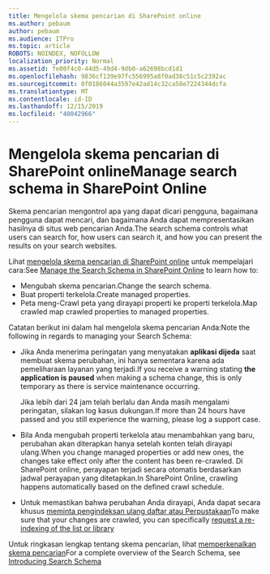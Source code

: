 ```yaml
---
title: Mengelola skema pencarian di SharePoint online
ms.author: pebaum
author: pebaum
ms.audience: ITPro
ms.topic: article
ROBOTS: NOINDEX, NOFOLLOW
localization_priority: Normal
ms.assetid: fe00f4c0-44d5-49d4-9db0-a62698bcd1d1
ms.openlocfilehash: 9836cf139e97fc556995a8f0ad38c51c5c2392ac
ms.sourcegitcommit: 0f0186044a3597e42ad14c32ca58e7224344dcfa
ms.translationtype: MT
ms.contentlocale: id-ID
ms.lasthandoff: 12/15/2019
ms.locfileid: "40042966"
---
```

# <a name="manage-search-schema-in-sharepoint-online"></a><span data-ttu-id="2312c-102">Mengelola skema pencarian di SharePoint online</span><span class="sxs-lookup"><span data-stu-id="2312c-102">Manage search schema in SharePoint Online</span></span>

<span data-ttu-id="2312c-103">Skema pencarian mengontrol apa yang dapat dicari pengguna, bagaimana pengguna dapat mencari, dan bagaimana Anda dapat mempresentasikan hasilnya di situs web pencarian Anda.</span><span class="sxs-lookup"><span data-stu-id="2312c-103">The search schema controls what users can search for, how users can search it, and how you can present the results on your search websites.</span></span> 

<span data-ttu-id="2312c-104">Lihat [mengelola skema pencarian di SharePoint online](https://docs.microsoft.com/sharepoint/manage-search-schema) untuk mempelajari cara:</span><span class="sxs-lookup"><span data-stu-id="2312c-104">See [Manage the Search Schema in SharePoint Online](https://docs.microsoft.com/sharepoint/manage-search-schema) to learn how to:</span></span> 
- <span data-ttu-id="2312c-105">Mengubah skema pencarian.</span><span class="sxs-lookup"><span data-stu-id="2312c-105">Change the search schema.</span></span>
- <span data-ttu-id="2312c-106">Buat properti terkelola.</span><span class="sxs-lookup"><span data-stu-id="2312c-106">Create managed properties.</span></span>
- <span data-ttu-id="2312c-107">Peta meng-Crawl peta yang dirayapi properti ke properti terkelola.</span><span class="sxs-lookup"><span data-stu-id="2312c-107">Map crawled map crawled properties to managed properties.</span></span>

<span data-ttu-id="2312c-108">Catatan berikut ini dalam hal mengelola skema pencarian Anda:</span><span class="sxs-lookup"><span data-stu-id="2312c-108">Note the following in regards to managing your Search Schema:</span></span>

- <span data-ttu-id="2312c-109">Jika Anda menerima peringatan yang menyatakan **aplikasi dijeda** saat membuat skema perubahan, ini hanya sementara karena ada pemeliharaan layanan yang terjadi.</span><span class="sxs-lookup"><span data-stu-id="2312c-109">If you receive a warning stating **the application is paused** when making a schema change, this is only temporary as there is service maintenance occurring.</span></span> 

    <span data-ttu-id="2312c-110">Jika lebih dari 24 jam telah berlalu dan Anda masih mengalami peringatan, silakan log kasus dukungan.</span><span class="sxs-lookup"><span data-stu-id="2312c-110">If more than 24 hours have passed and you still experience the warning, please log a support case.</span></span>
- <span data-ttu-id="2312c-111">Bila Anda mengubah properti terkelola atau menambahkan yang baru, perubahan akan diterapkan hanya setelah konten telah dirayapi ulang.</span><span class="sxs-lookup"><span data-stu-id="2312c-111">When you change managed properties or add new ones, the changes take effect only after the content has been re-crawled.</span></span> <span data-ttu-id="2312c-112">Di SharePoint online, perayapan terjadi secara otomatis berdasarkan jadwal perayapan yang ditetapkan.</span><span class="sxs-lookup"><span data-stu-id="2312c-112">In SharePoint Online, crawling happens automatically based on the defined crawl schedule.</span></span>
- <span data-ttu-id="2312c-113">Untuk memastikan bahwa perubahan Anda dirayapi, Anda dapat secara khusus [meminta pengindeksan ulang daftar atau Perpustakaan](https://docs.microsoft.com/sharepoint/manage-search-schema#request-re-indexing-of-a-document-library-or-list)</span><span class="sxs-lookup"><span data-stu-id="2312c-113">To make sure that your changes are crawled, you can specifically [request a re-indexing of the list or library](https://docs.microsoft.com/sharepoint/manage-search-schema#request-re-indexing-of-a-document-library-or-list)</span></span> 

<span data-ttu-id="2312c-114">Untuk ringkasan lengkap tentang skema pencarian, lihat [memperkenalkan skema pencarian](https://blogs.technet.microsoft.com/tothesharepoint/2012/11/25/introducing-search-schema-for-sharepoint-2013/)</span><span class="sxs-lookup"><span data-stu-id="2312c-114">For a complete overview of the Search Schema, see [Introducing Search Schema](https://blogs.technet.microsoft.com/tothesharepoint/2012/11/25/introducing-search-schema-for-sharepoint-2013/)</span></span> 


